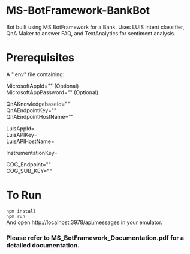 # MS-BotFramework-BankBot
Bot built using MS BotFramework for a Bank. Uses LUIS intent classifier, QnA Maker to answer FAQ, and TextAnalytics for sentiment analysis.

# Prerequisites
A ".env" file containing:

MicrosoftAppId="" (Optional) <br>
MicrosoftAppPassword="" (Optional)

QnAKnowledgebaseId="" <br>
QnAEndpointKey="" <br>
QnAEndpointHostName="" <br>

LuisAppId=<br>
LuisAPIKey=<br>
LuisAPIHostName=<br>

InstrumentationKey=

COG_Endpoint=""<br>
COG_SUB_KEY=""

# To Run
``npm install``<br>
``npm run``<br>
And open http://localhost:3978/api/messages in your emulator.

### Please refer to MS_BotFramework_Documentation.pdf for a detailed documentation.